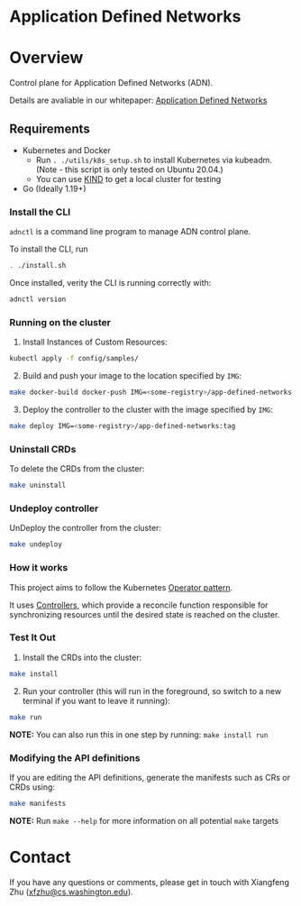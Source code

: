 # Application Defined Networks

# Overview

Control plane for Application Defined Networks (ADN). 

Details are avaliable in our whitepaper: [Application Defined Networks](https://xzhu27.me/papers/Application_Defined_Networks_UW_FOCI.pdf)

## Requirements
- Kubernetes and Docker
  - Run `. ./utils/k8s_setup.sh` to install Kubernetes via kubeadm. (Note - this script is only tested on Ubuntu 20.04.)
  - You can use [KIND](https://sigs.k8s.io/kind) to get a local cluster for testing
- Go (Ideally 1.19+)

### Install the CLI

`adnctl` is a command line program to manage ADN control plane. 

To install the CLI, run
```bash
. ./install.sh
```

Once installed, verity the CLI is running correctly with:
```bash
adnctl version
```

### Running on the cluster
1. Install Instances of Custom Resources:

```sh
kubectl apply -f config/samples/
```

2. Build and push your image to the location specified by `IMG`:

```sh
make docker-build docker-push IMG=<some-registry>/app-defined-networks:tag
```

3. Deploy the controller to the cluster with the image specified by `IMG`:

```sh
make deploy IMG=<some-registry>/app-defined-networks:tag
```

### Uninstall CRDs
To delete the CRDs from the cluster:

```sh
make uninstall
```

### Undeploy controller
UnDeploy the controller from the cluster:

```sh
make undeploy
```

### How it works
This project aims to follow the Kubernetes [Operator pattern](https://kubernetes.io/docs/concepts/extend-kubernetes/operator/).

It uses [Controllers](https://kubernetes.io/docs/concepts/architecture/controller/),
which provide a reconcile function responsible for synchronizing resources until the desired state is reached on the cluster.

### Test It Out
1. Install the CRDs into the cluster:

```sh
make install
```

2. Run your controller (this will run in the foreground, so switch to a new terminal if you want to leave it running):

```sh
make run
```

**NOTE:** You can also run this in one step by running: `make install run`

### Modifying the API definitions
If you are editing the API definitions, generate the manifests such as CRs or CRDs using:

```sh
make manifests
```

**NOTE:** Run `make --help` for more information on all potential `make` targets

# Contact

If you have any questions or comments, please get in touch with Xiangfeng Zhu (xfzhu@cs.washington.edu).
